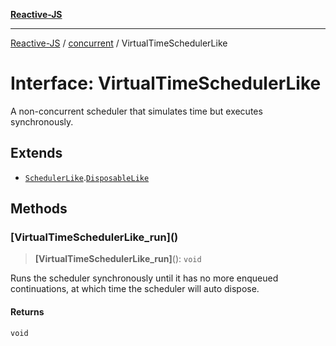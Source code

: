 [**Reactive-JS**](../../README.md)

***

[Reactive-JS](../../README.md) / [concurrent](../README.md) / VirtualTimeSchedulerLike

# Interface: VirtualTimeSchedulerLike

A non-concurrent scheduler that simulates time but executes synchronously.

## Extends

- [`SchedulerLike`](SchedulerLike.md).[`DisposableLike`](../../utils/interfaces/DisposableLike.md)

## Methods

### \[VirtualTimeSchedulerLike\_run\]()

> **\[VirtualTimeSchedulerLike\_run\]**(): `void`

Runs the scheduler synchronously until it has no more
enqueued continuations, at which time the scheduler will auto dispose.

#### Returns

`void`
